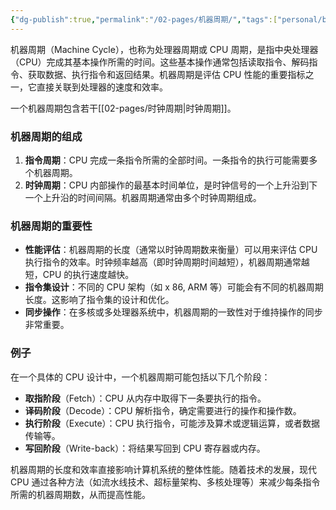 ```yaml
---
{"dg-publish":true,"permalink":"/02-pages/机器周期/","tags":["personal/blog","计算机组成原理/CPU","计算机组成原理/概述"]}
---
```


机器周期（Machine Cycle），也称为处理器周期或 CPU 周期，是指中央处理器（CPU）完成其基本操作所需的时间。这些基本操作通常包括读取指令、解码指令、获取数据、执行指令和返回结果。机器周期是评估 CPU 性能的重要指标之一，它直接关联到处理器的速度和效率。

一个机器周期包含若干[[02-pages/时钟周期\|时钟周期]]。
### 机器周期的组成

1. **指令周期**：CPU 完成一条指令所需的全部时间。一条指令的执行可能需要多个机器周期。
2. **时钟周期**：CPU 内部操作的最基本时间单位，是时钟信号的一个上升沿到下一个上升沿的时间间隔。机器周期通常由多个时钟周期组成。

### 机器周期的重要性

- **性能评估**：机器周期的长度（通常以时钟周期数来衡量）可以用来评估 CPU 执行指令的效率。时钟频率越高（即时钟周期时间越短），机器周期通常越短，CPU 的执行速度越快。
- **指令集设计**：不同的 CPU 架构（如 x 86, ARM 等）可能会有不同的机器周期长度。这影响了指令集的设计和优化。
- **同步操作**：在多核或多处理器系统中，机器周期的一致性对于维持操作的同步非常重要。

### 例子

在一个具体的 CPU 设计中，一个机器周期可能包括以下几个阶段：
- **取指阶段**（Fetch）：CPU 从内存中取得下一条要执行的指令。
- **译码阶段**（Decode）：CPU 解析指令，确定需要进行的操作和操作数。
- **执行阶段**（Execute）：CPU 执行指令，可能涉及算术或逻辑运算，或者数据传输等。
- **写回阶段**（Write-back）：将结果写回到 CPU 寄存器或内存。

机器周期的长度和效率直接影响计算机系统的整体性能。随着技术的发展，现代 CPU 通过各种方法（如流水线技术、超标量架构、多核处理等）来减少每条指令所需的机器周期数，从而提高性能。
